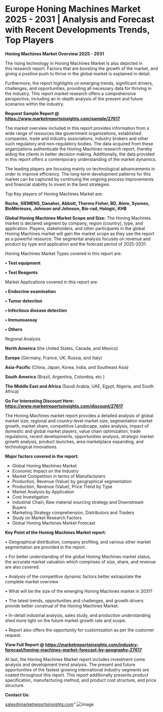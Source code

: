 # Europe Honing Machines Market 2025 - 2031 | Analysis and Forecast with Recent Developments Trends, Top Players

<Strong> Honing Machines Market Overview 2025 - 2031</strong>

The rising technology in Honing Machines Market is also depicted in this research report. Factors that are boosting the growth of the market, and giving a positive push to thrive in the global market is explained in detail.

Furthermore, the report highlights on emerging trends, significant drivers, challenges, and opportunities, providing all necessary data for thriving in the industry. This report market research offers a comprehensive perspective, including an in-depth analysis of the present and future scenarios within the industry.

<strong>Request Sample Report @ <a href=https://www.marketreportsinsights.com/sample/27617>https://www.marketreportsinsights.com/sample/27617</a></strong>

The market overview included in this report provides information from a wide range of resources like government organizations, established companies, trade and industry associations, industry brokers and other such regulatory and non-regulatory bodies. The data acquired from these organizations authenticate the Honing Machines research report, thereby aiding the clients in better decision making. Additionally, the data provided in this report offers a contemporary understanding of the market dynamics.

The leading players are focusing mainly on technological advancements in order to improve efficiency. The long-term development patterns for this market can be captured by continuing the ongoing process improvements and financial stability to invest in the best strategies.

Top Key players of Honing Machines Market are:

<strong>Roche, SIEMENS, Danaher, Abbott, Thermo Fisher, BD, Alere, Sysmex, BioMérieuxs, Johnson and Johnson, Bio-rad, Hologic, KHB</strong>

<strong><b>Global Honing Machines Market Scope and Size:</b></strong>
The Honing Machines market is declared segment by company, region (country), type, and application. Players, stakeholders, and other participants in the global Honing Machines market will gain the market scope as they use the report as a powerful resource. The segmental analysis focuses on revenue and product by type and application and the forecast period of 2025-2031.

Honing Machines Market Types covered in this report are:

<strong>• Test equipment

• Test Reagents</strong>

Market Applications covered in this report are:

<strong>• Endocrine examination

• Tumor detection

• Infectious disease detection

• Immunoassay

• Others</strong> 

Regional Analysis

<strong>North America</strong> (the United States, Canada, and Mexico)

<strong>Europe</strong> (Germany, France, UK, Russia, and Italy)

<strong>Asia-Pacific</strong> (China, Japan, Korea, India, and Southeast Asia)

<strong>South America</strong> (Brazil, Argentina, Colombia, etc.)

<strong>The Middle East and Africa</strong> (Saudi Arabia, UAE, Egypt, Nigeria, and South Africa)

<strong>Go For Interesting Discount Here: <a href=https://www.marketreportsinsights.com/discount/27617>https://www.marketreportsinsights.com/discount/27617</a></strong>

The Honing Machines market report provides a detailed analysis of global market size, regional and country-level market size, segmentation market growth, market share, competitive Landscape, sales analysis, impact of domestic and global market players, value chain optimization, trade regulations, recent developments, opportunities analysis, strategic market growth analysis, product launches, area marketplace expanding, and technological innovations.

<strong><b>Major factors covered in the report:</b></strong>
<ul>
  <li>Global Honing Machines Market </li>
  <li>Economic Impact on the Industry</li>
  <li>Market Competition in terms of Manufacturers</li>
  <li>Production, Revenue (Value) by geographical segmentation</li>
  <li>Production, Revenue (Value), Price Trend by Type</li>
  <li>Market Analysis by Application</li>
  <li>Cost Investigation</li>
  <li>Industrial Chain, Raw material sourcing strategy and Downstream Buyers</li>
  <li>Marketing Strategy comprehension, Distributors and Traders</li>
  <li>Study on Market Research Factors</li>
  <li>Global Honing Machines Market Forecast</li>
</ul>

<strong><b>Key Point of the Honing Machines Market report:</b></strong>

• Geographical distribution, company profiling, and various other market segmentation are provided in the report.

• For better understanding of the global Honing Machines market status, the accurate market valuation which comprises of size, share, and revenue are also covered.

• Analysis of the competitive dynamic factors better extrapolate the complete market overview

• What will be the size of the emerging Honing Machines market in 2031?

• The latest trends, opportunities and challenges, and growth drivers provide better construal of the Honing Machines Market.

• In-detail industrial analysis, sales study, and production understanding shed more light on the future market growth rate and scope.

• Report also offers the opportunity for customization as per the customer request.

<strong><b>View Full Report @ <a href=https://marketreportsinsights.com/industry-forecast/honing-machines-market-forecast-by-geography-27617>https://marketreportsinsights.com/industry-forecast/honing-machines-market-forecast-by-geography-27617</a></b></strong>


At last, the Honing Machines Market report includes investment come analysis and development trend analysis. The present and future opportunities of the fastest growing international industry segments are coated throughout this report. This report additionally presents product specification, manufacturing method, and product cost structure, and price structure.

<strong>Contact Us:</strong>

sales@marketreportsinsights.com"
![image](https://github.com/user-attachments/assets/2f21cb23-dd7d-4760-8b45-6128cc8e9888)
